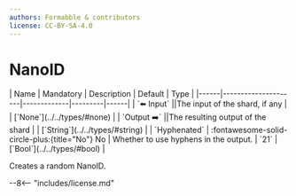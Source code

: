 ```yaml
---
authors: Formabble & contributors
license: CC-BY-SA-4.0
---
```



# NanoID

<div class="sh-parameters" markdown="1">
| Name | Mandatory | Description | Default | Type |
|------|---------------------|-------------|---------|------|
| `⬅️ Input` ||The input of the shard, if any | | [`None`](../../types/#none) |
| `Output ➡️` ||The resulting output of the shard | | [`String`](../../types/#string) |
| `Hyphenated` | :fontawesome-solid-circle-plus:{title="No"} No  | Whether to use hyphens in the output. | `21` | [`Bool`](../../types/#bool) |

</div>

Creates a random NanoID.

--8<-- "includes/license.md"

